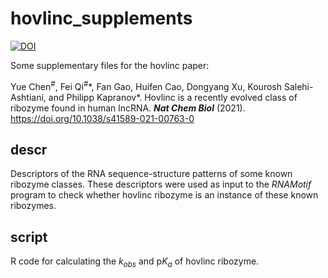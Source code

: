 # hovlinc_supplements

[![DOI](https://zenodo.org/badge/284808152.svg)](https://zenodo.org/badge/latestdoi/284808152)

Some supplementary files for the hovlinc paper:

Yue Chen<sup>#</sup>, Fei Qi<sup>#</sup>\*, Fan Gao, Huifen Cao, Dongyang Xu, Kourosh Salehi-Ashtiani, and Philipp Kapranov\*. Hovlinc is a recently evolved class of ribozyme found in human lncRNA. ***Nat Chem Biol*** (2021). https://doi.org/10.1038/s41589-021-00763-0

## descr

Descriptors of the RNA sequence-structure patterns of some known ribozyme classes. These descriptors were used as input to the *RNAMotif* program to check whether hovlinc ribozyme is an instance of these known ribozymes.

## script

R code for calculating the *k<sub>obs</sup>* and p*K<sub>a</sup>* of hovlinc ribozyme.
